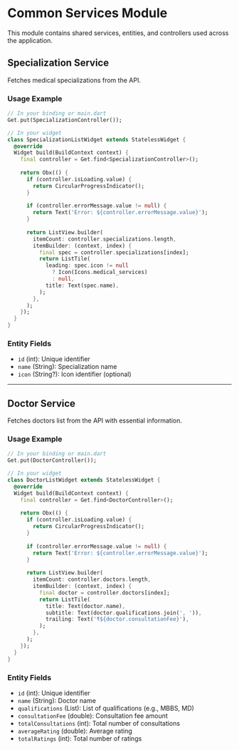 # Common Services Module

This module contains shared services, entities, and controllers used across the application.

## Specialization Service

Fetches medical specializations from the API.

### Usage Example

```dart
// In your binding or main.dart
Get.put(SpecializationController());

// In your widget
class SpecializationListWidget extends StatelessWidget {
  @override
  Widget build(BuildContext context) {
    final controller = Get.find<SpecializationController>();
    
    return Obx(() {
      if (controller.isLoading.value) {
        return CircularProgressIndicator();
      }
      
      if (controller.errorMessage.value != null) {
        return Text('Error: ${controller.errorMessage.value}');
      }
      
      return ListView.builder(
        itemCount: controller.specializations.length,
        itemBuilder: (context, index) {
          final spec = controller.specializations[index];
          return ListTile(
            leading: spec.icon != null 
              ? Icon(Icons.medical_services) 
              : null,
            title: Text(spec.name),
          );
        },
      );
    });
  }
}
```

### Entity Fields

- `id` (int): Unique identifier
- `name` (String): Specialization name
- `icon` (String?): Icon identifier (optional)

---

## Doctor Service

Fetches doctors list from the API with essential information.

### Usage Example

```dart
// In your binding or main.dart
Get.put(DoctorController());

// In your widget
class DoctorListWidget extends StatelessWidget {
  @override
  Widget build(BuildContext context) {
    final controller = Get.find<DoctorController>();
    
    return Obx(() {
      if (controller.isLoading.value) {
        return CircularProgressIndicator();
      }
      
      if (controller.errorMessage.value != null) {
        return Text('Error: ${controller.errorMessage.value}');
      }
      
      return ListView.builder(
        itemCount: controller.doctors.length,
        itemBuilder: (context, index) {
          final doctor = controller.doctors[index];
          return ListTile(
            title: Text(doctor.name),
            subtitle: Text(doctor.qualifications.join(', ')),
            trailing: Text('₹${doctor.consultationFee}'),
          );
        },
      );
    });
  }
}
```

### Entity Fields

- `id` (int): Unique identifier
- `name` (String): Doctor name
- `qualifications` (List<String>): List of qualifications (e.g., MBBS, MD)
- `consultationFee` (double): Consultation fee amount
- `totalConsultations` (int): Total number of consultations
- `averageRating` (double): Average rating
- `totalRatings` (int): Total number of ratings
